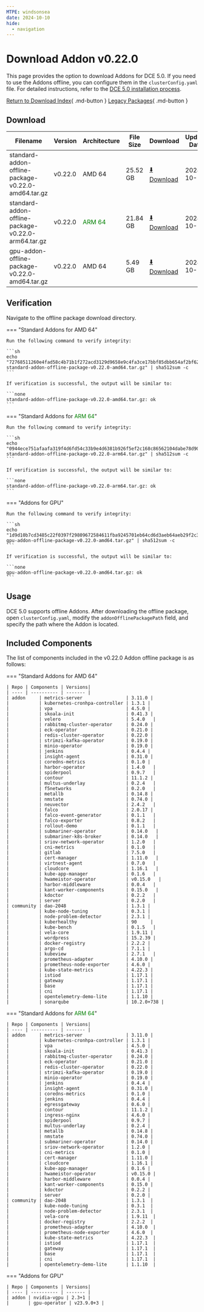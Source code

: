 ```yaml
---
MTPE: windsonsea
date: 2024-10-10
hide:
  - navigation
---
```


# Download Addon v0.22.0

This page provides the option to download Addons for DCE 5.0. If you need to use the Addons offline,
you can configure them in the `clusterConfig.yaml` file. For detailed instructions, refer to the
[DCE 5.0 installation process](../../install/index.md#install-dce-50-enterprise).

[Return to Download Index](../index.md#download-addon-offline-package){ .md-button }
[Legacy Packages](./history.md){ .md-button }

## Download

| Filename | Version | Architecture | File Size | Download | Update Date |
| -------- | ------- | ------------ | --------- | -------- | ----------- |
| standard-addon-offline-package-v0.22.0-amd64.tar.gz | v0.22.0 | AMD 64 | 25.52 GB | [:arrow_down: Download](https://qiniu-download-public.daocloud.io/DaoCloud_DigitalX_Addon/standard-addon-offline-package-v0.22.0-amd64.tar.gz) | 2024-10-10 |
| standard-addon-offline-package-v0.22.0-arm64.tar.gz | v0.22.0 | <font color="green">ARM 64</font> | 21.84 GB | [:arrow_down: Download](https://qiniu-download-public.daocloud.io/DaoCloud_DigitalX_Addon/standard-addon-offline-package-v0.22.0-arm64.tar.gz) | 2024-10-10 |
| gpu-addon-offline-package-v0.22.0-amd64.tar.gz | v0.22.0 | AMD 64 | 5.49 GB | [:arrow_down: Download](https://qiniu-download-public.daocloud.io/DaoCloud_DigitalX_Addon/gpu-addon-offline-package-v0.22.0-amd64.tar.gz) | 2024-10-10 |

## Verification

Navigate to the offline package download directory.

=== "Standard Addons for AMD 64"

    Run the following command to verify integrity:

    ```sh
    echo "72768511260e4fad58c4b71b1f272acd3129d9658e9c4fa3ce17bbf85dbb654af2bf62abe7cf5ce40163c49b6fddd5820836e03dabffca78bef8e580b6b2a4f7  standard-addon-offline-package-v0.22.0-amd64.tar.gz" | sha512sum -c
    ```

    If verification is successful, the output will be similar to:

    ```none
    standard-addon-offline-package-v0.22.0-amd64.tar.gz: ok
    ```

=== "Standard Addons for <font color="green">ARM 64</font>"

    Run the following command to verify integrity:

    ```sh
    echo "0944ece751afaafa319f4d6fd54c33b9e4d6381b926f5ef2c168c86562104dabe78d90b1aed761d946e10e60c2b45e5a6b620095ce4694e34d5c6a785b58ba4f  standard-addon-offline-package-v0.22.0-arm64.tar.gz" | sha512sum -c
    ```

    If verification is successful, the output will be similar to:

    ```none
    standard-addon-offline-package-v0.22.0-arm64.tar.gz: ok
    ```

=== "Addons for GPU"

    Run the following command to verify integrity:

    ```sh
    echo "1d9d10b7cd3485c22f0397f29809672584611fba9245701eb64cd6d3aeb64aeb29f2c3dc09c2348ce28d36fa64f588ed8e62c6d6c3039391f029c993170e4e65  gpu-addon-offline-package-v0.22.0-amd64.tar.gz" | sha512sum -c
    ```

    If verification is successful, the output will be similar to:

    ```none
    gpu-addon-offline-package-v0.22.0-amd64.tar.gz: ok
    ```

## Usage

DCE 5.0 supports offline Addons. After downloading the offline package, open `clusterConfig.yaml`, modify the `addonOfflinePackagePath` field, and specify the path where the Addon is located.

## Included Components

The list of components included in the v0.22.0 Addon offline package is as follows:

=== "Standard Addons for AMD 64"

    | Repo | Components | Versions|
    | ---- | ---------- | ------- |
    | addon     | metrics-server                | 3.11.0 |
    |           | kubernetes-cronhpa-controller | 1.3.1 |
    |           | vpa                           | 4.5.0 |
    |           | skoala-init                   | 0.41.3 |
    |           | velero                        | 5.4.0   |
    |           | rabbitmq-cluster-operator     | 0.24.0 |
    |           | eck-operator                  | 0.21.0 |
    |           | redis-cluster-operator        | 0.22.0 |
    |           | strimzi-kafka-operator        | 0.19.0 |
    |           | minio-operator                | 0.19.0 |
    |           | jenkins                       | 0.4.4 |
    |           | insight-agent                 | 0.31.0 |
    |           | coredns-metrics               | 0.1.0 |
    |           | harbor-operator               | 1.4.0   |
    |           | spiderpool                    | 0.9.7   |
    |           | contour                       | 11.1.2 |
    |           | multus-underlay               | 0.2.4   |
    |           | f5networks                    | 0.2.0   |
    |           | metallb                       | 0.14.8 |
    |           | nmstate                       | 0.74.0 |
    |           | neuvector                     | 2.4.2   |
    |           | falco                         | 2.0.17 |
    |           | falco-event-generator         | 0.1.1   |
    |           | falco-exporter                | 0.8.2   |
    |           | rollout-demo                  | 0.1.1   |
    |           | submariner-operator           | 0.14.0   |
    |           | submariner-k8s-broker         | 0.14.0   |
    |           | sriov-network-operator        | 1.2.0   |
    |           | cni-metrics                   | 0.1.0   |
    |           | gitlab                        | 7.5.0   |
    |           | cert-manager                  | 1.11.0   |
    |           | virtnest-agent                | 0.7.0   |
    |           | cloudcore                     | 1.16.1   |
    |           | kube-app-manager              | 0.1.6   |
    |           | hwameistor-operator           | v0.15.0   |
    |           | harbor-middleware             | 0.0.4   |
    |           | kant-worker-components        | 0.15.0   |
    |           | kdoctor                       | 0.2.2   |
    |           | server                        | 0.2.0   |
    | community | dao-2048                      | 1.3.1 |
    |           | kube-node-tuning              | 0.3.1 |
    |           | node-problem-detector         | 2.3.1 |
    |           | kuberhealthy                  | 90     |
    |           | kube-bench                    | 0.1.5   |
    |           | vela-core                     | 1.9.11 |
    |           | wordpress                     | 15.2.39 |
    |           | docker-registry               | 2.2.2 |
    |           | argo-cd                       | 7.1.1 |
    |           | kubeview                      | 2.7.1   |
    |           | prometheus-adapter            | 4.10.0 |
    |           | prometheus-node-exporter      | 4.6.0 |
    |           | kube-state-metrics            | 4.22.3 |
    |           | istiod                        | 1.17.1 |
    |           | gateway                       | 1.17.1 |
    |           | base                          | 1.17.1 |
    |           | cni                           | 1.17.1 |
    |           | opentelemetry-demo-lite       | 1.1.10 |
    |           | sonarqube                     | 10.2.0+738 |

=== "Standard Addons for <font color="green">ARM 64</font>"

    | Repo | Components | Versions|
    | ---- | ---------- | ------- |
    | addon     | metrics-server                | 3.11.0 |
    |           | kubernetes-cronhpa-controller | 1.3.1 |
    |           | vpa                           | 4.5.0 |
    |           | skoala-init                   | 0.41.3 |
    |           | rabbitmq-cluster-operator     | 0.24.0 |
    |           | eck-operator                  | 0.21.0 |
    |           | redis-cluster-operator        | 0.22.0 |
    |           | strimzi-kafka-operator        | 0.19.0 |
    |           | minio-operator                | 0.19.0 |
    |           | jenkins                       | 0.4.4 |
    |           | insight-agent                 | 0.31.0 |
    |           | coredns-metrics               | 0.1.0 |
    |           | jenkins                       | 0.4.4 |
    |           | egressgateway                 | 0.6.0 |
    |           | contour                       | 11.1.2 |
    |           | ingress-nginx                 | 4.6.0 |
    |           | spiderpool                    | 0.9.7 |
    |           | multus-underlay               | 0.2.4 |
    |           | metallb                       | 0.14.8 |
    |           | nmstate                       | 0.74.0 |
    |           | submariner-operator           | 0.14.0 |
    |           | sriov-network-operator        | 1.2.0 |
    |           | cni-metrics                   | 0.1.0 |
    |           | cert-manager                  | 1.11.0 |
    |           | cloudcore                     | 1.16.1 |
    |           | kube-app-manager              | 0.1.6 |
    |           | hwameistor-operator           | v0.15.0 |
    |           | harbor-middleware             | 0.0.4 |
    |           | kant-worker-components        | 0.15.0 |
    |           | kdoctor                       | 0.2.2 |
    |           | server                        | 0.2.0 |
    | community | dao-2048                      | 1.3.1  |
    |           | kube-node-tuning              | 0.3.1  |
    |           | node-problem-detector         | 2.3.1  |
    |           | vela-core                     | 1.9.11  |
    |           | docker-registry               | 2.2.2  |
    |           | prometheus-adapter            | 4.10.0  |
    |           | prometheus-node-exporter      | 4.6.0  |
    |           | kube-state-metrics            | 4.22.3  |
    |           | istiod                        | 1.17.1  |
    |           | gateway                       | 1.17.1  |
    |           | base                          | 1.17.1  |
    |           | cni                           | 1.17.1  |
    |           | opentelemetry-demo-lite       | 1.1.10  |

=== "Addons for GPU"

    | Repo | Components | Versions|
    | ---- | ---------- | ------- |
    | addon | nvidia-vgpu | 2.3+1 |
    |       | gpu-operator | v23.9.0+3 |
